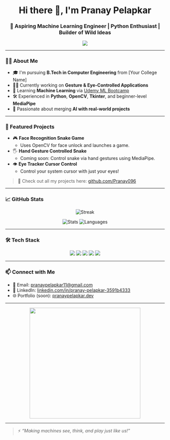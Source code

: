 <h1 align="center">Hi there 👋, I'm Pranay Pelapkar</h1>
<h3 align="center">🚀 Aspiring Machine Learning Engineer | Python Enthusiast | Builder of Wild Ideas</h3>

<p align="center">
  <img src="https://readme-typing-svg.herokuapp.com?font=Fira+Code&size=22&pause=1000&color=00F7FF&center=true&vCenter=true&width=450&lines=I+build+smart+stuff+with+Python;Face+%2B+Gesture+controlled+games;Eye+tracking+%7C+Hand+Tracking+projects;Data+%7C+ML+%7C+Automation" />
</p>

---

### 🧑‍💻 About Me

- 🎓 I'm pursuing **B.Tech in Computer Engineering** from [Your College Name]
- 👨‍💻 Currently working on **Gesture & Eye-Controlled Applications**
- 🧠 Learning **Machine Learning** via [Udemy ML Bootcamp](https://www.udemy.com/course/machinelearning/)
- 🛠️ Experienced in **Python**, **OpenCV**, **Tkinter**, and beginner-level **MediaPipe**
- 🧪 Passionate about merging **AI with real-world projects**

---

### 🧩 Featured Projects

- 🎮 **Face Recognition Snake Game**
  - Uses OpenCV for face unlock and launches a game.
- 🖐️ **Hand Gesture Controlled Snake**
  - Coming soon: Control snake via hand gestures using MediaPipe.
- 👁️ **Eye Tracker Cursor Control**
  - Control your system cursor with just your eyes!

> 🔗 Check out all my projects here: [github.com/Pranay096](https://github.com/Pranay096)

---

### 📈 GitHub Stats

<p align="center">
  <img src="https://github-readme-streak-stats.herokuapp.com/?user=Pranay096&theme=algolia" alt="Streak" />
</p>

<p align="center">
  <img src="https://github-readme-stats.vercel.app/api?username=Pranay096&show_icons=true&theme=algolia" alt="Stats" />
  <img src="https://github-readme-stats.vercel.app/api/top-langs/?username=Pranay096&layout=compact&theme=algolia" alt="Languages" />
</p>

---

### 🛠️ Tech Stack

<p align="center">
  <img src="https://img.shields.io/badge/Python-3670A0?style=for-the-badge&logo=python&logoColor=white"/>
  <img src="https://img.shields.io/badge/OpenCV-27338e?style=for-the-badge&logo=opencv&logoColor=white"/>
  <img src="https://img.shields.io/badge/Tkinter-ffb400?style=for-the-badge&logo=python&logoColor=white"/>
  <img src="https://img.shields.io/badge/MediaPipe-FF6C37?style=for-the-badge&logo=google&logoColor=white"/>
  <img src="https://img.shields.io/badge/Flask-000000?style=for-the-badge&logo=flask&logoColor=white"/>
</p>

---

### 📫 Connect with Me

- 📧 Email: pranaypelapkar11@gmail.com  
- 📱 LinkedIn: [linkedin.com/in/pranay-pelapkar-3591b4333](https://linkedin.com/in/pranay-pelapkar-3591b4333)  
- 🌐 Portfolio (soon): [pranaypelapkar.dev](https://pranaypelapkar.dev)

---

<p align="center">
  <img src="https://media.giphy.com/media/qgQUggAC3Pfv687qPC/giphy.gif" width="350"/>
</p>

---

> ⚡ *“Making machines see, think, and play just like us!”*
